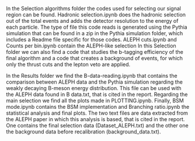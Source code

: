 In the Selection algorithms folder the codes used for selecting our signal region can be found. 
Hadronic selection.ipynb does the hadronic selection out of the total events and adds the detector resolution to the energy of each particle.
The type of file this code reads is generated using the Pythia simulation that can be found in a zip in the Pythia simulation folder, which includes a Readme file specific for those codes. 
ALEPH cuts.ipynb and Counts per bin.ipynb contain the ALEPH-like selection
In this Selection folder we can also find a code that studies the b-tagging efficiency 
of the final algorithm and a code that creates a background of events, for which only 
the thrust cuts and the lepton veto are applied.

In the Results folder we find the B-data-reading.ipynb that contains the comparison between ALEPH data
and the Pythia simulation regarding the weakly decaying B-meson energy distribution. This file can be used
with the ALEPH data found in B data.txt, that is cited in the report.
Regarding the main selection we find all the plots made in PLOTTING.ipynb.
Finally, BSM mode.ipynb contains the BSM implementation and Branching ratio.ipynb the
statistical analysis and final plots. 
The two text files are data extracted from the ALEPH paper in which this analysis is based, that is 
cited in the report. One contains the final selection data (Dataset_ALEPH.txt)
and the other one the background data before recalibration (background_data.txt). 

